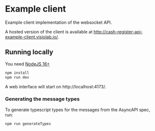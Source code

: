 # Example client

Example client implementation of the websocket API.

A hosted version of the client is available at http://cash-register-api-example-client.visiolab.io/.

## Running locally

You need [NodeJS 16+](https://nodejs.org/en/)

```bash
npm install
npm run dev
```

A web interface will start on http://localhost:4173/.

### Generating the message types

To generate typescript types for the messages from the AsyncAPI spec, run:

```bash
npm run generateTypes
```
